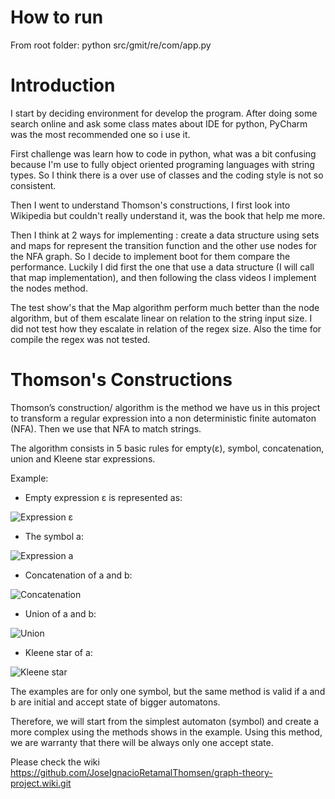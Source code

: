 # How to run
  From root folder:
    python src/gmit/re/com/app.py



# Introduction


I start by deciding environment for develop the program. After doing some search online and ask some class mates about IDE for python, PyCharm was the most recommended one so i use it. 



First challenge was learn how to code in python, what was a bit confusing because I'm use to fully object oriented programing languages with string types. So I think there is a over use of classes and the coding style is not so consistent.

Then I went to understand Thomson's constructions, I first look into Wikipedia but couldn't really understand it, was the book that help me more. 

Then I think at 2 ways for implementing : create a data structure using sets and maps for represent the transition function and the other use  nodes for the NFA graph. So I decide to implement boot for them compare the performance.
Luckily I did first the one that use a data structure (I will call that map implementation), and then following the class videos I implement the nodes method.



The test show's that the Map algorithm perform much better than the node algorithm, but of them escalate linear on relation to the string input size. I did not test how they escalate in relation of the regex size. Also the time for compile the regex was not tested.

# Thomson's Constructions

Thomson’s construction/ algorithm is the method we have us in this project to transform a regular expression into a non deterministic finite automaton (NFA). Then we use that NFA to match strings.

The algorithm consists in 5 basic rules for empty(ε), symbol, concatenation, union and Kleene star expressions.

Example:

* Empty expression ε is represented as:

![Expression  ε ](https://github.com/JoseIgnacioRetamalThomsen/graph-theory-project/blob/master/imgs/thomsons_e.png)

* The symbol a:

![Expression a](https://github.com/JoseIgnacioRetamalThomsen/graph-theory-project/blob/master/imgs/thomsons_a.png)

* Concatenation of a and b: 

![Concatenation](https://github.com/JoseIgnacioRetamalThomsen/graph-theory-project/blob/master/imgs/thomsons_acb.png)

* Union of a and b:

![Union](https://github.com/JoseIgnacioRetamalThomsen/graph-theory-project/blob/master/imgs/thomsons_aub.png)

* Kleene star of a:

![Kleene star](https://github.com/JoseIgnacioRetamalThomsen/graph-theory-project/blob/master/imgs/thomsons_k.png)


The examples are for only one symbol, but the same method is valid if a and b are initial and accept state of bigger automatons.

Therefore, we will start from the simplest automaton (symbol) and create a more complex using the methods shows in the example. Using this method, we are warranty that there will be always only one accept state.




Please check the wiki https://github.com/JoseIgnacioRetamalThomsen/graph-theory-project.wiki.git
